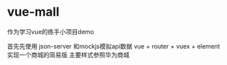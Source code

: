 # vue-mall

作为学习vue的练手小项目demo

首先先使用 json-server 和mockjs模拟api数据
vue + router + vuex + element 实现一个商城的简易版 主要样式参照华为商城
